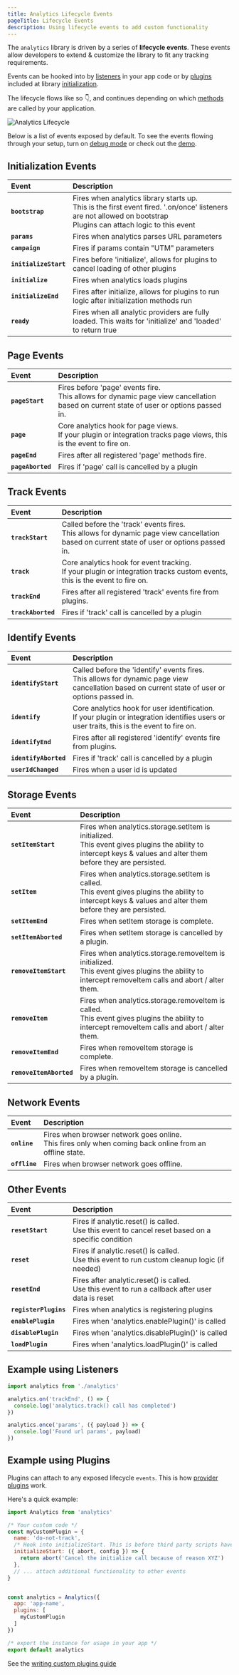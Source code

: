 ```yaml
---
title: Analytics Lifecycle Events
pageTitle: Lifecycle Events
description: Using lifecycle events to add custom functionality
---
```


The `analytics` library is driven by a series of **lifecycle events**. These events allow developers to extend & customize the library to fit any tracking requirements.

Events can be hooked into by [listeners](https://getanalytics.io/using-listeners/) in your app code or by [plugins](https://getanalytics.io/plugins/) included at library [initialization](https://getanalytics.io/api/#configuration).

The lifecycle flows like so 👇, and continues depending on which [methods](https://getanalytics.io/api/) are called by your application.

![Analytics Lifecycle](https://user-images.githubusercontent.com/532272/64586657-db813300-d351-11e9-83d8-0d81c6973e49.png)

Below is a list of events exposed by default. To see the events flowing through your setup, turn on [debug mode](https://getanalytics.io/debugging/) or check out the [demo](https://analytics-demo.netlify.com/).

## Initialization Events

| Event | Description |
|:------|:-------|
| **`bootstrap`** | Fires when analytics library starts up.<br/>This is the first event fired. '.on/once' listeners are not allowed on bootstrap<br/>Plugins can attach logic to this event |
| **`params`** | Fires when analytics parses URL parameters |
| **`campaign`** | Fires if params contain "UTM" parameters |
| **`initializeStart`** | Fires before 'initialize', allows for plugins to cancel loading of other plugins |
| **`initialize`** | Fires when analytics loads plugins |
| **`initializeEnd`** | Fires after initialize, allows for plugins to run logic after initialization methods run |
| **`ready`** | Fires when all analytic providers are fully loaded. This waits for 'initialize' and 'loaded' to return true |

## Page Events

| Event | Description |
|:------|:-------|
| **`pageStart`** | Fires before 'page' events fire.<br/> This allows for dynamic page view cancellation based on current state of user or options passed in. |
| **`page`** | Core analytics hook for page views.<br/> If your plugin or integration tracks page views, this is the event to fire on. |
| **`pageEnd`** | Fires after all registered 'page' methods fire. |
| **`pageAborted`** | Fires if 'page' call is cancelled by a plugin |

## Track Events

| Event | Description |
|:------|:-------|
| **`trackStart`** | Called before the 'track' events fires.<br/> This allows for dynamic page view cancellation based on current state of user or options passed in. |
| **`track`** | Core analytics hook for event tracking.<br/> If your plugin or integration tracks custom events, this is the event to fire on. |
| **`trackEnd`** | Fires after all registered 'track' events fire from plugins. |
| **`trackAborted`** | Fires if 'track' call is cancelled by a plugin |

## Identify Events

| Event | Description |
|:------|:-------|
| **`identifyStart`** | Called before the 'identify' events fires.<br/>This allows for dynamic page view cancellation based on current state of user or options passed in. |
| **`identify`** | Core analytics hook for user identification.<br/> If your plugin or integration identifies users or user traits, this is the event to fire on. |
| **`identifyEnd`** | Fires after all registered 'identify' events fire from plugins. |
| **`identifyAborted`** | Fires if 'track' call is cancelled by a plugin |
| **`userIdChanged`** | Fires when a user id is updated |

## Storage Events

| Event | Description |
|:------|:-------|
| **`setItemStart`** | Fires when analytics.storage.setItem is initialized.<br/>This event gives plugins the ability to intercept keys & values and alter them before they are persisted. |
| **`setItem`** | Fires when analytics.storage.setItem is called.<br/>This event gives plugins the ability to intercept keys & values and alter them before they are persisted. |
| **`setItemEnd`** | Fires when setItem storage is complete. |
| **`setItemAborted`** | Fires when setItem storage is cancelled by a plugin. |
| **`removeItemStart`** | Fires when analytics.storage.removeItem is initialized.<br/>This event gives plugins the ability to intercept removeItem calls and abort / alter them. |
| **`removeItem`** | Fires when analytics.storage.removeItem is called.<br/>This event gives plugins the ability to intercept removeItem calls and abort / alter them. |
| **`removeItemEnd`** | Fires when removeItem storage is complete. |
| **`removeItemAborted`** | Fires when removeItem storage is cancelled by a plugin. |

## Network Events

| Event | Description |
|:------|:-------|
| **`online`** | Fires when browser network goes online.<br/>This fires only when coming back online from an offline state. |
| **`offline`** | Fires when browser network goes offline. |

## Other Events

| Event | Description |
|:------|:-------|
| **`resetStart`** | Fires if analytic.reset() is called.<br/>Use this event to cancel reset based on a specific condition |
| **`reset`** | Fires if analytic.reset() is called.<br/>Use this event to run custom cleanup logic (if needed) |
| **`resetEnd`** | Fires after analytic.reset() is called.<br/>Use this event to run a callback after user data is reset |
| **`registerPlugins`** | Fires when analytics is registering plugins |
| **`enablePlugin`** | Fires when 'analytics.enablePlugin()' is called |
| **`disablePlugin`** | Fires when 'analytics.disablePlugin()' is called |
| **`loadPlugin`** | Fires when 'analytics.loadPlugin()' is called |

## Example using Listeners

```js
import analytics from './analytics'

analytics.on('trackEnd', () => {
  console.log('analytics.track() call has completed')
})

analytics.once('params', ({ payload }) => {
  console.log('Found url params', payload)
})
```

## Example using Plugins

Plugins can attach to any exposed lifecycle `events`. This is how [provider plugins](https://getanalytics.io/plugins/writing-plugins/#1-provider-plugins) work.

Here's a quick example:

```js
import Analytics from 'analytics'

/* Your custom code */
const myCustomPlugin = {
  name: 'do-not-track',
  /* Hook into initializeStart. This is before third party scripts have loaded on the page */
  initializeStart: ({ abort, config }) => {
    return abort('Cancel the initialize call because of reason XYZ')
  },
  // ... attach additional functionality to other events
}


const analytics = Analytics({
  app: 'app-name',
  plugins: [
    myCustomPlugin
  ]
})

/* export the instance for usage in your app */
export default analytics
```

See the [writing custom plugins guide](https://getanalytics.io/plugins/writing-plugins/)
